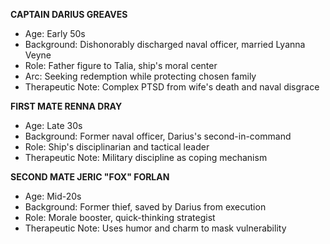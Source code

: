 **CAPTAIN DARIUS GREAVES**
- Age: Early 50s
- Background: Dishonorably discharged naval officer, married Lyanna Veyne
- Role: Father figure to Talia, ship's moral center
- Arc: Seeking redemption while protecting chosen family
- Therapeutic Note: Complex PTSD from wife's death and naval disgrace

**FIRST MATE RENNA DRAY** 
- Age: Late 30s
- Background: Former naval officer, Darius's second-in-command
- Role: Ship's disciplinarian and tactical leader
- Therapeutic Note: Military discipline as coping mechanism

**SECOND MATE JERIC "FOX" FORLAN**
- Age: Mid-20s  
- Background: Former thief, saved by Darius from execution
- Role: Morale booster, quick-thinking strategist
- Therapeutic Note: Uses humor and charm to mask vulnerability